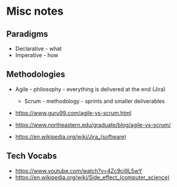 # Misc notes

## Paradigms

- Declarative - what
- Imperative - how

## Methodologies

- Agile - philosophy - everything is delivered at the end (Jira)
	- Scrum - methodology - sprints and smaller deliverables

- https://www.guru99.com/agile-vs-scrum.html
- https://www.northeastern.edu/graduate/blog/agile-vs-scrum/
- https://en.wikipedia.org/wiki/Jira_(software)

## Tech Vocabs

- https://www.youtube.com/watch?v=4Zc9ci9L5wY
- https://en.wikipedia.org/wiki/Side_effect_(computer_science)
